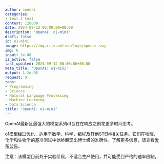 ```yaml
---
author: openai
categories:
- text 2 text
context: 128000
date: 2024-09-12 00:00:00+00:00
description: 'OpenAI: o1-mini'
draft: false
id: o1-mini
image: https://img.rifx.online/logo/openai.svg
img: 0
input: 3e-06
is_active: false
last_updated: 2024-09-12 00:00:00+00:00
meta_title: 'OpenAI: o1-mini'
output: 1.2e-05
request: 0
tags:
- Programming
- Science
- Natural Language Processing
- Machine Learning
- Data Science
title: 'OpenAI: o1-mini'
---
```




OpenAI最新且最强大的模型系列o1旨在在响应之前花更多时间思考。

o1模型经过优化，适用于数学、科学、编程及其他STEM相关任务。它们在物理、化学和生物学的基准测试中始终展现出博士级的准确性。了解更多信息，请查看[发布公告](https://openai.com/o1)。

注意：该模型目前处于实验阶段，不适合生产使用，并可能受到严格的速率限制。

